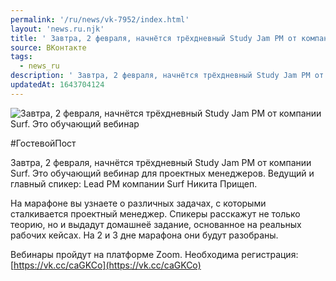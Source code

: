 ```yaml
---
permalink: '/ru/news/vk-7952/index.html'
layout: 'news.ru.njk'
title: ' Завтра, 2 февраля, начнётся трёхдневный Study Jam PM от компании Surf.'
source: ВКонтакте
tags:
  - news_ru
description: ' Завтра, 2 февраля, начнётся трёхдневный Study Jam PM от компании Surf.'
updatedAt: 1643704124
---
```

![Завтра, 2 февраля, начнётся трёхдневный Study Jam PM от компании Surf. Это обучающий вебинар](https://sun9-41.userapi.com/sun9-37/impg/IxSkvB19Ljz0aLI8Da9rNI2JbJbI49edhCp-eA/aWvwQiIj4Xw.jpg?size=510x340&quality=95&sign=5860cd1c8b42b2cc8e685c90e1d9141b&c_uniq_tag=6ADlV_V25NrbUVqgL2f5YejojHkA7pFshmkPLA6lORE&type=album)

#ГостевойПост

Завтра, 2 февраля, начнётся трёхдневный Study Jam PM от компании Surf. Это обучающий вебинар для проектных менеджеров. Ведущий и главный спикер: Lead PM компании Surf Никита Прищеп.

На марафоне вы узнаете о различных задачах, с которыми сталкивается проектный менеджер. Спикеры расскажут не только теорию, но и выдадут домашнеё задание, основанное на реальных рабочих кейсах. На 2 и 3 дне марафона они будут разобраны.

Вебинары пройдут на платформе Zoom.
Необходима регистрация: [https://vk.cc/caGKCo](https://vk.cc/caGKCo)
